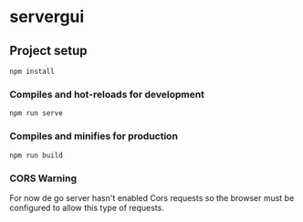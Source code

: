 # servergui

## Project setup
```
npm install
```

### Compiles and hot-reloads for development
```
npm run serve
```

### Compiles and minifies for production
```
npm run build
```

### CORS Warning
For now de go server hasn't enabled Cors requests so the browser must be configured to allow this type of requests.

